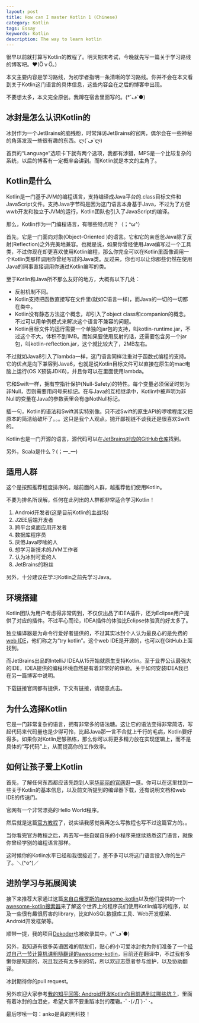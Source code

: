 ```yaml
---
layout: post
title: How can I master Kotlin 1 (Chinese)
category: Kotlin
tags: Essay
keywords: Kotlin
description: The way to learn kotlin
---
```


很早以前就打算写Kotlin的教程了。明天期末考试，今晚就先写一篇关于学习路线的博客吧。❤(ӦｖӦ｡)

本文主要内容是学习路线，为初学者指明一条清晰的学习路线。你并不会在本文看到关于Kotlin这门语言的具体信息，这些内容会在之后的博客中出现。

不要想太多，本文完全原创。我蹲在宿舍里面写的。(*´ڡ`●)

## 冰封是怎么认识Kotlin的

冰封作为一个JetBrains的脑残粉，时常拜访JetBrains的官网，偶尔会在一些神秘的角落发现一些很有趣的东西。ლ(´ڡ`ლ)

首页的“Language”选项卡下就有两个选项，我都有涉猎，MPS是一个比较复杂的系统，以后的博客有一定概率会讲到。而Kotlin就是本文的主角了。

## Kotlin是什么

Kotlin是一门基于JVM的编程语言，支持编译成Java平台的.class目标文件和JavaScript文件。支持Java字节码是因为这门语言本身基于Java，不过为了方便wwb开发和独立于JVM的运行，Kotlin团队也引入了JavaScript的编译。

那么，Kotlin作为一门编程语言，有哪些特点呢？（；^ω^）

首先，它是一门面向对象(Object-Oriented )的语言。它和它的亲爸爸Java除了反射(Reflection)之外完美地兼容。也就是说，如果你曾经使用Java编写过一个工具类，不过你现在却更喜欢使用Kotlin编程，那么你完全可以在Kotlin里面像调用一个Kotlin类那样调用你曾经写过的Java类。反过来，你也可以让你那些仍然在使用Java的同事直接调用你通过Kotlin编写的类。

至于Kotlin和Java所不那么友好的地方，大概有以下几处：

+ 反射机制不同。
+ Kotlin支持把函数直接写在文件里(就如C语言一样)，而Java的一切的一切都在类中。
+ Kotlin没有静态方法这个概念，却引入了object class和companion的概念。不过可以用单例模式来解决这个语言不兼容的问题。
+ Kotlin目标文件的运行需要一个单独的jar包的支持，叫kotlin-runtime.jar，不过这个不大，体积不到1MB。而如果要使用反射的话，还需要包含另一个jar包，叫kotlin-reflection.jar，这个就比较大了，2MB左右。

不过就如Java8引入了lambda一样，这门语言同样注重对于函数式编程的支持。它的优点是向下兼容到Java6，也就是说Kotlin目标文件可以直接在原生的mac电脑上运行(OS X预装JDK6)，并且你可以在里面使用lambda。

它和Swift一样，拥有空指针保护(Null-Safety)的特性。每个变量必须保证时刻为非Null，否则需要用问号来标记。在与Java的互相继承中，Kotlin中被声明为非Null的变量在Java的参数表里会有@NotNull标记。

插一句，Kotlin的语法和Swift其实特别像。只不过Swift的原生API的啰嗦程度又把原本的简洁给破坏了。。。这只是我个人观点。抛开鄙视链不谈我还是很喜欢Swift的。

Kotlin也是一门开源的语言，源代码可以在[JetBrains对应的GitHub仓库](https://github.com/JetBrains/Kotlin)找到。

另外，Scala是什么？(；一_一)

## 适用人群

这个是按照推荐程度排序的。越前面的人群，越推荐他们使用Kotlin。

不要为排名所误解，任何在此列出的人群都非常适合学习Kotlin！

1. Android开发者(这是目前Kotlin的主战场)
1. J2EE后端开发者
1. 跨平台桌面应用开发者
1. 数据库程序员
1. 厌倦Java啰嗦的人
1. 想学习新技术的JVM工作者
1. 认为冰封可爱的人
1. JetBrains的粉丝

另外，十分建议在学习Kotlin之前先学习Java。

## 环境搭建

Kotlin团队为用户考虑得非常周到，不仅仅出品了IDEA插件，还为Eclipse用户提供了对应的插件。不过平心而论，IDEA插件的体验比Eclipse体验真的好太多了。

独立编译器是为命令行爱好者提供的，不过其实冰封个人认为最良心的是免费的[web IDE]( http://try.kotlinlang.org)，他们称之为“try kotlin”。这个web IDE是开源的，也可以在GitHub上面找到。

而JetBrains出品的IntelliJ IDEA从15开始就原生支持Kotlin。至于业界公认最强大的IDE，IDEA提供的编程环境自然是有着非常好的体验。关于如何安装IDEA我已在另一篇博客中说明。

下载链接官网都有提供，下文有链接，请随意点击。

## 为什么选择Kotlin

它是一门非常复杂的语言，拥有非常多的语法糖。这让它的语法变得非常简洁，写起代码来代码量也是少得可怜，比起Java那一言不合就上千行的毛病，Kotlin要好得多。如果你对Kotlin足够熟练，那么你可以将更多精力放在实现逻辑上，而不是具体的“写代码”上，从而提高你的工作效率。

## 如何让孩子爱上Kotlin

首先，了解任何东西都应该先跑到人家[华丽丽的官网]( http://kotlinlang.org)逛一逛。你可以在这里找到一些关于Kotlin的基本信息，以及前文所提到的编译器下载，还有说明文档和web IDE的传送门。

官网有一个非常漂亮的Hello World程序。

然后就是这篇[官方教程](http://kotlinlang.org/docs/reference)了，说实话我感觉我再怎么写教程也写不过这篇官方的。。

当你看完官方教程之后，再去写一些自娱自乐的小程序来继续熟悉这门语言，就像你曾经学别的编程语言那样。

这时候你的Kotlin水平已经和我很接近了，差不多可以将这门语言投入你的生产了。＼(^o^)／

## 进阶学习与拓展阅读

接下来推荐大家通过这篇[来自白俄罗斯的awesome-kotlin](https://github.com/KotlinBy/awesome-kotlin)以及他们提供的一个[awesome-kotlin搜索器]( http://kotlin.link)来了解这个世界上的程序员们使用Kotlin编写的程序，以及一些很有趣很厉害的library，比如NoSQL数据库工具、Web开发框架、Android开发框架等。

顺带一提，我的项目[Dekoder]( https://github.com/ice1000/Dekoder)也被收录其中。(*´ڡ`●)

另外，我知道有很多英语困难的朋友们，贴心的小可爱冰封也为你们准备了一个[经过自己一节计算机课粗糙翻译的awesome-kotlin](https://github.com/KotlinCN/awesome-kotlin)，目前还在翻译中，不过我有多懒你是知道的，况且我还有太多别的坑，所以欢迎志愿者参与维护，以及协助翻译。

冰封期待你的pull request。

另外欢迎大家参考[我的知乎回答: Android开发Kotlin你目前遇到过哪些坑？](http://www.zhihu.com/question/36735834/answer/105409238)，里面有着冰封的血泪史，希望大家不要重蹈冰封的覆辙｡･ﾟ･(ﾉД`)･ﾟ･｡

最后啰嗦一句：anko是真的黑科技！